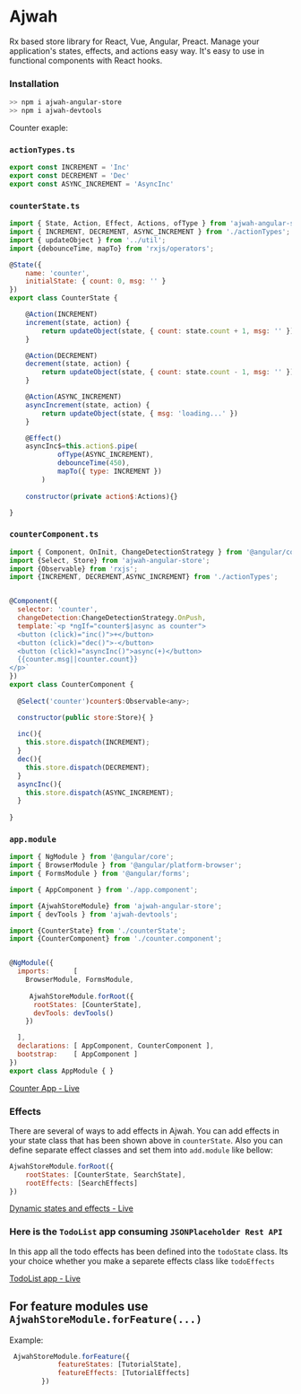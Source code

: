 # Ajwah
Rx based store library for React, Vue, Angular, Preact. Manage your application's states, effects, and actions easy way. It's easy to use in functional components with React hooks.


### Installation

```sh
>> npm i ajwah-angular-store
>> npm i ajwah-devtools
```
Counter exaple:
### `actionTypes.ts`

```js
export const INCREMENT = 'Inc'
export const DECREMENT = 'Dec'
export const ASYNC_INCREMENT = 'AsyncInc'

```

### `counterState.ts`

```js
import { State, Action, Effect, Actions, ofType } from 'ajwah-angular-store';
import { INCREMENT, DECREMENT, ASYNC_INCREMENT } from './actionTypes';
import { updateObject } from '../util';
import {debounceTime, mapTo} from 'rxjs/operators';

@State({
    name: 'counter',
    initialState: { count: 0, msg: '' }
})
export class CounterState {

    @Action(INCREMENT)
    increment(state, action) {
        return updateObject(state, { count: state.count + 1, msg: '' })
    }

    @Action(DECREMENT)
    decrement(state, action) {
        return updateObject(state, { count: state.count - 1, msg: '' })
    }

    @Action(ASYNC_INCREMENT)
    asyncIncrement(state, action) {
        return updateObject(state, { msg: 'loading...' })
    }

    @Effect()
    asyncInc$=this.action$.pipe(
            ofType(ASYNC_INCREMENT),
            debounceTime(450),
            mapTo({ type: INCREMENT })
        )
    
    constructor(private action$:Actions){}

}


```
### `counterComponent.ts`

```js
import { Component, OnInit, ChangeDetectionStrategy } from '@angular/core';
import {Select, Store} from 'ajwah-angular-store';
import {Observable} from 'rxjs';
import {INCREMENT, DECREMENT,ASYNC_INCREMENT} from './actionTypes';


@Component({
  selector: 'counter',
  changeDetection:ChangeDetectionStrategy.OnPush,
  template:`<p *ngIf="counter$|async as counter">
  <button (click)="inc()">+</button>
  <button (click)="dec()">-</button>
  <button (click)="asyncInc()">async(+)</button>
  {{counter.msg||counter.count}}
</p>`
})
export class CounterComponent {
 
  @Select('counter')counter$:Observable<any>;

  constructor(public store:Store){ }
  
  inc(){
    this.store.dispatch(INCREMENT);
  }
  dec(){
    this.store.dispatch(DECREMENT);
  }
  asyncInc(){
    this.store.dispatch(ASYNC_INCREMENT);
  }
  
}

```



###  `app.module`

```js
import { NgModule } from '@angular/core';
import { BrowserModule } from '@angular/platform-browser';
import { FormsModule } from '@angular/forms';

import { AppComponent } from './app.component';

import {AjwahStoreModule} from 'ajwah-angular-store';
import { devTools } from 'ajwah-devtools';

import {CounterState} from './counterState';
import {CounterComponent} from './counter.component';


@NgModule({
  imports:      [ 
    BrowserModule, FormsModule, 
    
     AjwahStoreModule.forRoot({
      rootStates: [CounterState],
      devTools: devTools()
    })

  ],
  declarations: [ AppComponent, CounterComponent ],
  bootstrap:    [ AppComponent ]
})
export class AppModule { }

```

[Counter App - Live](https://stackblitz.com/edit/angular-ajwah-test?file=src%2Fapp%2FcounterState.ts)

### Effects

There are several of ways to add effects in Ajwah. You can add effects in your state class that has been shown above in `counterState`. Also you can define separate effect classes and set them into `add.module` like bellow:

```js
AjwahStoreModule.forRoot({
    rootStates: [CounterState, SearchState],
    rootEffects: [SearchEffects]
})

```


[Dynamic states and effects - Live](https://stackblitz.com/edit/angular-ajwah-dynamicstates?file=src%2Fapp%2Fapp.component.ts)

### Here is the `TodoList` app consuming `JSONPlaceholder Rest API`
In this app all the todo effects has been defined into the `todoState` class. Its your choice whether you make a separete effects class like `todoEffects` 

[TodoList app - Live](https://stackblitz.com/edit/angular-ajwah-todolist?file=src/app/app.component.ts)

## For feature modules use `AjwahStoreModule.forFeature(...)`
Example:

```js
 AjwahStoreModule.forFeature({
            featureStates: [TutorialState],
            featureEffects: [TutorialEffects]
        })

```